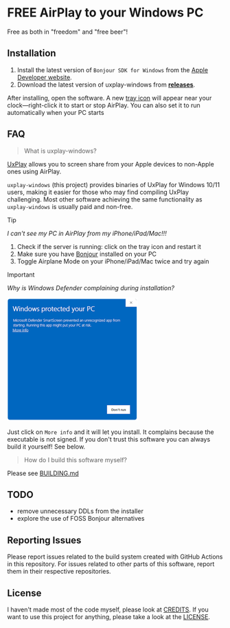 # FREE AirPlay to your Windows PC
Free as both in "freedom" and "free beer"!

## Installation
1. Install the latest version of `Bonjour SDK for Windows` from the [Apple Developer website](https://developer.apple.com/download/all/?q=Bonjour%20SDK%20for%20Windows).
2. Download the latest version of uxplay-windows from [**releases**](https://github.com/leapbtw/uxplay-windows/releases/latest).

After installing, open the software. A new [tray icon](https://www.odu.edu/sites/default/files/documents/win10-system-tray.pdf) will appear near your clock—right-click it to start or stop AirPlay. You can also set it to run automatically when your PC starts

## FAQ
> What is uxplay-windows?

[UxPlay](https://github.com/FDH2/UxPlay/) allows you to screen share from your Apple devices to non-Apple ones using AirPlay.

`uxplay-windows` (this project) provides binaries of UxPlay for Windows 10/11 users, making it easier for those who may find compiling UxPlay challenging.
Most other software achieving the same functionality as `uxplay-windows` is usually paid and non-free.

> [!TIP]
> *I can't see my PC in AirPlay from my iPhone/iPad/Mac!!!*
> 1. Check if the server is running: click on the tray icon and restart it
> 2. Make sure you have [Bonjour](https://developer.apple.com/download/all/?q=Bonjour%20SDK%20for%20Windows) installed on your PC
> 3. Toggle Airplane Mode on your iPhone/iPad/Mac twice and try again

> [!IMPORTANT]
> *Why is Windows Defender complaining during installation?*
> 
> ![alt text](https://raw.githubusercontent.com/leapbtw/uxplay-windows/refs/heads/main/stuff/defender.png "defender")
>
> Just click on `More info` and it will let you install. It complains because the executable is not signed. If you don't trust this software you can always build it yourself! See below.  

> How do I build this software myself?

Please see [BUILDING.md](./BUILDING.md)


## TODO
- remove unnecessary DDLs from the installer
- explore the use of FOSS Bonjour alternatives

## Reporting Issues
Please report issues related to the build system created with GitHub Actions in this repository. For issues related to other parts of this software, report them in their respective repositories.

## License
I haven't made most of the code myself, please look at [CREDITS](./CREDITS.md). If you want to use this project for anything, please take a look at the [LICENSE](./LICENSE).

